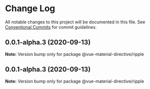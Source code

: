 # Change Log

All notable changes to this project will be documented in this file.
See [Conventional Commits](https://conventionalcommits.org) for commit guidelines.

## 0.0.1-alpha.3 (2020-09-13)

**Note:** Version bump only for package @vue-material-directive/ripple





## 0.0.1-alpha.3 (2020-09-13)

**Note:** Version bump only for package @vue-material-directive/ripple

